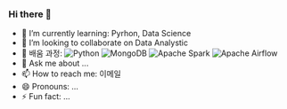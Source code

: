 ### Hi there 👋


- 🌱 I’m currently learning: Pyrhon, Data Science
- 👯 I’m looking to collaborate on Data Analystic
- 🤔 배움 과정: ![Python](https://img.shields.io/badge/python-3670A0?style=for-the-badge&logo=python&logoColor=ffdd54)
![MongoDB](https://img.shields.io/badge/MongoDB-%234ea94b.svg?style=for-the-badge&logo=mongodb&logoColor=white)
![Apache Spark](https://img.shields.io/badge/Apache%20Spark-FDEE21?style=flat-square&logo=apachespark&logoColor=black)
![Apache Airflow](https://img.shields.io/badge/Apache%20Airflow-017CEE?style=for-the-badge&logo=Apache%20Airflow&logoColor=white)
- 💬 Ask me about ...
- 📫 How to reach me: 이메일
- 😄 Pronouns: ...
- ⚡ Fun fact: ...

